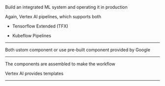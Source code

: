 
Build an integrated ML system and operating it in production

Again, Vertex AI pipelines, which supports both

- Tensorflow Extended (TFX) 

- Kubeflow Pipelines

---

Both ustom component or use pre-built component provided by Google

---

The components are assembled to make the workflow

Vertex AI provides templates

---



